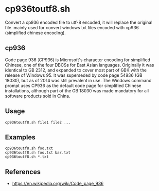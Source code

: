 cp936toutf8.sh
==============

Convert a cp936 encoded file to utf-8 encoded, it will replace the original file.
mainly used for convert windows txt files encoded with cp936 (simplified chinese encoding).


cp936
-----

Code page 936 (CP936) is Microsoft's character encoding for simplified Chinese,
one of the four DBCSs for East Asian languages. Originally it was identical to GB 2312,
and expanded to cover most part of GBK with the release of Windows 95.
It was superseded by code page 54936 (GB 18030), but as of 2014 was still prevalent in use.
The Windows command prompt uses CP936 as the default code page for simplified Chinese installations,
although part of the GB 18030 was made mandatory for all software products sold in China.


Usage
-----

    cp936toutf8.sh file1 file2 ...


Examples
--------

    cp936toutf8.sh foo.txt
    cp936toutf8.sh foo.txt bar.txt
    cp936toutf8.sh *.txt
    

References
----------

* https://en.wikipedia.org/wiki/Code_page_936

